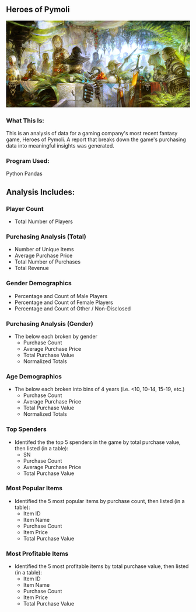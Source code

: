 ## Heroes of Pymoli

![Fantasy](Images/Fantasy.jpg)

### What This Is:
This is an analysis of data for a gaming company's most recent fantasy game, Heroes of Pymoli. A report that breaks down the game's purchasing data into meaningful insights was generated.

### Program Used:
Python Pandas

## Analysis Includes:

### Player Count

* Total Number of Players

### Purchasing Analysis (Total)

* Number of Unique Items
* Average Purchase Price
* Total Number of Purchases
* Total Revenue

### Gender Demographics

* Percentage and Count of Male Players
* Percentage and Count of Female Players
* Percentage and Count of Other / Non-Disclosed

### Purchasing Analysis (Gender)

* The below each broken by gender
  * Purchase Count
  * Average Purchase Price
  * Total Purchase Value
  * Normalized Totals

### Age Demographics

* The below each broken into bins of 4 years (i.e. &lt;10, 10-14, 15-19, etc.)
  * Purchase Count
  * Average Purchase Price
  * Total Purchase Value
  * Normalized Totals

### Top Spenders

* Identifed the the top 5 spenders in the game by total purchase value, then listed (in a table):
  * SN
  * Purchase Count
  * Average Purchase Price
  * Total Purchase Value

### Most Popular Items

* Identified the 5 most popular items by purchase count, then listed (in a table):
  * Item ID
  * Item Name
  * Purchase Count
  * Item Price
  * Total Purchase Value

### Most Profitable Items

* Identified the 5 most profitable items by total purchase value, then listed (in a table):
  * Item ID
  * Item Name
  * Purchase Count
  * Item Price
  * Total Purchase Value